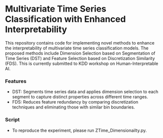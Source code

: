 # Multivariate Time Series Classification with Enhanced Interpretability

This repository contains code for implementing novel methods to enhance the interpretability of multivariate time series classification models. The proposed methods include Dimension Selection based on Segmentation of Time Series (DST) and Feature Selection based on Discretization Similarity (FDS). This is currently submitted to KDD workshop on Human-Interpretable AI.

### Features
- DST: Segments time series data and applies dimension selection to each segment to capture distinct properties across different time ranges.
- FDS: Reduces feature redundancy by comparing discretization techniques and eliminating those with similar bin boundaries.

### Script
- To reproduce the experiment, please run ZTime_Dimensionailty.py.
